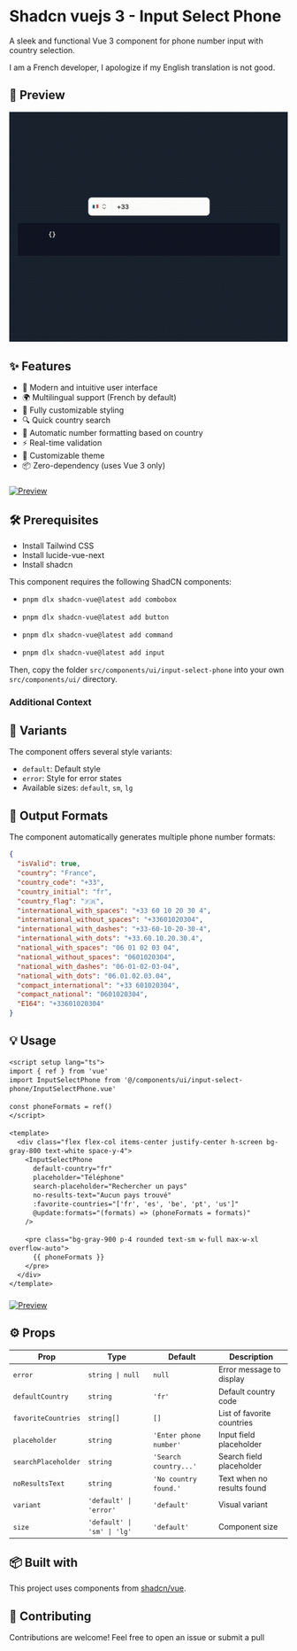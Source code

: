 # Shadcn vuejs 3 - Input Select Phone

A sleek and functional Vue 3 component for phone number input with country selection.

I am a French developer, I apologize if my English translation is not good.

## 🎥 Preview

![Preview](https://raw.githubusercontent.com/MasiaAntoine/shadcn-vue-input-select-phone/refs/heads/main/src/assets/anim.gif)

## ✨ Features

- 🎯 Modern and intuitive user interface
- 🌍 Multilingual support (French by default)
- 🎨 Fully customizable styling
- 🔍 Quick country search
- 📱 Automatic number formatting based on country
- ⚡️ Real-time validation
- 🎨 Customizable theme
- 📦 Zero-dependency (uses Vue 3 only)

###

[![Preview](https://media2.giphy.com/media/v1.Y2lkPTc5MGI3NjExYnJrd2ExdWRqN2UyZXJtdHhnamRkNG8xcWVmd3J6dGR3cTJzNG8ybSZlcD12MV9pbnRlcm5hbF9naWZfYnlfaWQmY3Q9Zw/GNBCVMv6XobnMUMYJG/giphy.gif)](https://buymeacoffee.com/thorkild)

## 🛠️ Prerequisites

- Install Tailwind CSS
- Install lucide-vue-next
- Install shadcn

This component requires the following ShadCN components:

- ```bash
  pnpm dlx shadcn-vue@latest add combobox
  ```

- ```bash
  pnpm dlx shadcn-vue@latest add button
  ```

- ```bash
  pnpm dlx shadcn-vue@latest add command
  ```

- ```bash
  pnpm dlx shadcn-vue@latest add input
  ```

Then, copy the folder `src/components/ui/input-select-phone` into your own `src/components/ui/` directory.

### Additional Context

## 🎨 Variants

The component offers several style variants:

- `default`: Default style
- `error`: Style for error states
- Available sizes: `default`, `sm`, `lg`

## 📝 Output Formats

The component automatically generates multiple phone number formats:

```json
{
  "isValid": true,
  "country": "France",
  "country_code": "+33",
  "country_initial": "fr",
  "country_flag": "🇫🇷",
  "international_with_spaces": "+33 60 10 20 30 4",
  "international_without_spaces": "+33601020304",
  "international_with_dashes": "+33-60-10-20-30-4",
  "international_with_dots": "+33.60.10.20.30.4",
  "national_with_spaces": "06 01 02 03 04",
  "national_without_spaces": "0601020304",
  "national_with_dashes": "06-01-02-03-04",
  "national_with_dots": "06.01.02.03.04",
  "compact_international": "+33 601020304",
  "compact_national": "0601020304",
  "E164": "+33601020304"
}
```

## 💡 Usage

```vue
<script setup lang="ts">
import { ref } from 'vue'
import InputSelectPhone from '@/components/ui/input-select-phone/InputSelectPhone.vue'

const phoneFormats = ref()
</script>

<template>
  <div class="flex flex-col items-center justify-center h-screen bg-gray-800 text-white space-y-4">
    <InputSelectPhone
      default-country="fr"
      placeholder="Téléphone"
      search-placeholder="Rechercher un pays"
      no-results-text="Aucun pays trouvé"
      :favorite-countries="['fr', 'es', 'be', 'pt', 'us']"
      @update:formats="(formats) => (phoneFormats = formats)"
    />

    <pre class="bg-gray-900 p-4 rounded text-sm w-full max-w-xl overflow-auto">
      {{ phoneFormats }}
    </pre>
  </div>
</template>
```

###

[![Preview](https://media2.giphy.com/media/v1.Y2lkPTc5MGI3NjExYnJrd2ExdWRqN2UyZXJtdHhnamRkNG8xcWVmd3J6dGR3cTJzNG8ybSZlcD12MV9pbnRlcm5hbF9naWZfYnlfaWQmY3Q9Zw/GNBCVMv6XobnMUMYJG/giphy.gif)](https://buymeacoffee.com/thorkild)

## ⚙️ Props

| Prop                | Type                        | Default                | Description                |
| ------------------- | --------------------------- | ---------------------- | -------------------------- |
| `error`             | `string \| null`            | `null`                 | Error message to display   |
| `defaultCountry`    | `string`                    | `'fr'`                 | Default country code       |
| `favoriteCountries` | `string[]`                  | `[]`                   | List of favorite countries |
| `placeholder`       | `string`                    | `'Enter phone number'` | Input field placeholder    |
| `searchPlaceholder` | `string`                    | `'Search country...'`  | Search field placeholder   |
| `noResultsText`     | `string`                    | `'No country found.'`  | Text when no results found |
| `variant`           | `'default' \| 'error'`      | `'default'`            | Visual variant             |
| `size`              | `'default' \| 'sm' \| 'lg'` | `'default'`            | Component size             |

## 📦 Built with

This project uses components from [shadcn/vue](https://github.com/unovue/shadcn-vue).

## 🤝 Contributing

Contributions are welcome! Feel free to open an issue or submit a pull
